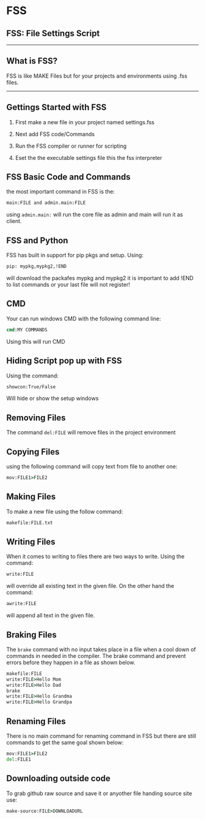 # FSS
## FSS: File Settings Script
------------------------
## What is FSS?
FSS is like MAKE Files but for your projects and environments using .fss files.

------------------------
## Gettings Started with FSS

1) First make a new file in your project named settings.fss

2) Next add FSS code/Commands

3) Run the FSS compiler or runner for scripting 

4) Eset the the executable settings file this the fss interpreter

## FSS Basic Code and Commands
 the most important command in FSS is the:
 ```cmd
 main:FILE and admin.main:FILE
 ```
 using ``admin.main:`` will run the core file as admin and main will run it as client. 

## FSS and Python

FSS has built in support for pip pkgs and setup. Using:
```cmd
pip: mypkg,mypkg2,!END
```
will download the packafes mypkg and mypkg2 it is important to add !END to list commands or your last file will not register!

## CMD 

Your can run windows CMD with the following command line:
```cmd
cmd:MY COMMANDS
```
Using this will run CMD 


## Hiding Script pop up with FSS

Using the command:
```cmd 
showcon:True/False
```
Will hide or show the setup windows

## Removing Files
 The command ```del:FILE``` will remove files in the project environment

## Copying Files 
using the following command will copy text from file to another one:
```cmd
mov:FILE1>FILE2
```

## Making Files

To make a new file using the follow command: 
```cmd
makefile:FILE.txt
```
## Writing Files
When it comes to writing to files there are two ways to write. Using the command: 
```cmd 
write:FILE
``` 
will override all existing text in the given file. On the other hand the command:
```cmd 
awrite:FILE
```
will append all text in the given file. 
## Braking Files

The ```brake``` command with no input takes place in a file when a cool down of commands in needed in the compiler. The brake command and prevent errors before they happen in a file as shown below. 
```cmd
makefile:FILE
write:FILE>Hello Mom
write:FILE>Hello Dad
brake
write:FILE>Hello Grandma
write:FILE>Hello Grandpa
```
## Renaming Files
There is no main command for renaming command in FSS but there are still commands to get the same goal shown below:
```cmd
mov:FILE1>FILE2
del:FILE1
```
## Downloading outside code

To grab github raw source and save it or anyother file handing source site use: 
```cmd
make-source:FILE>DOWNLOADURL
```
